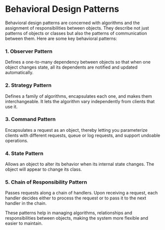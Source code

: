 # Behavioral Design Patterns

Behavioral design patterns are concerned with algorithms and the assignment of responsibilities between objects. They describe not just patterns of objects or classes but also the patterns of communication between them. Here are some key behavioral patterns:

### 1. Observer Pattern

Defines a one-to-many dependency between objects so that when one object changes state, all its dependents are notified and updated automatically.

### 2. Strategy Pattern

Defines a family of algorithms, encapsulates each one, and makes them interchangeable. It lets the algorithm vary independently from clients that use it.

### 3. Command Pattern

Encapsulates a request as an object, thereby letting you parameterize clients with different requests, queue or log requests, and support undoable operations.

### 4. State Pattern

Allows an object to alter its behavior when its internal state changes. The object will appear to change its class.

### 5. Chain of Responsibility Pattern

Passes requests along a chain of handlers. Upon receiving a request, each handler decides either to process the request or to pass it to the next handler in the chain.

These patterns help in managing algorithms, relationships and responsibilities between objects, making the system more flexible and easier to maintain.
